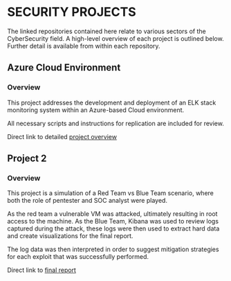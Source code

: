 # SECURITY PROJECTS
The linked repositories contained here relate to various sectors of the CyberSecurity field. A high-level overview of each project is outlined below. Further detail is available from within each repository.

## Azure Cloud Environment
### Overview
This project addresses the development and deployment of an ELK stack monitoring system within an Azure-based Cloud environment.

All necessary scripts and instructions for replication are included for review.

Direct link to detailed [project overview](https://github.com/T-Stringfellow/Azure-Cloud-Environment/blob/main/README.md)

## Project 2
### Overview
This project is a simulation of a Red Team vs Blue Team scenario, where both the role of pentester and SOC analyst were played.

As the red team a vulnerable VM was attacked, ultimately resulting in root access to the machine. As the Blue Team, Kibana was used to review logs captured during the attack, these logs were then used to extract hard data and create visualizations for the final report.

The log data was then interpreted in order to suggest mitigation strategies for each exploit that was successfully performed.

Direct link to [final report](https://github.com/T-Stringfellow/Project-2/blob/main/PenTest-Report.pdf)
